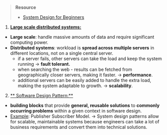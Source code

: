 > **Resource**
> - [System Design for Beginners](https://youtu.be/m8Icp_Cid5o?si=Bzu1yqC3bGymEaeU)

1. <u>**Large scale distributed systems:</u>**
* **Large scale**: handle massive amounts of data and require significant computing power.
* **Distributed systems**: workload is **spread across multiple servers** in different locations, not on a single central server.
	* if a server fails, other servers can take the load and keep the system running → **fault tolerant.**
	* when searching the web - results can be fetched from geographically closer servers, making it faster. → **performance**.
	* additional servers can be easily added to handle the extra load, making the system adaptable to growth. → **scalability**.
2. <u>** Software Design Pattern:**</u> 
* **building blocks** that provide **general, reusable solutions** to **commonly occurring problems** within a given context in software design.
* <u>Example</u>: Publisher Subscriber Model.
→ System design patterns allow for scalable, maintainable systems because engineers can take a lot of business requirements and convert them into technical solutions. 
